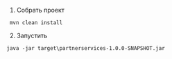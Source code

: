 1. Собрать проект
```
 mvn clean install
```
2. Запустить
```
java -jar target\partnerservices-1.0.0-SNAPSHOT.jar


